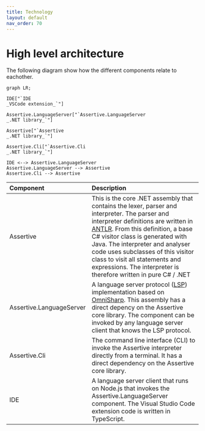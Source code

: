 ```yaml
---
title: Technology
layout: default
nav_order: 70
---
```


# High level architecture
The following diagram show how the different components relate to eachother.
```mermaid
graph LR;

IDE["`IDE
_VSCode extension_`"]

Assertive.LanguageServer["`Assertive.LanguageServer
_.NET library_`"]

Assertive["`Assertive
_.NET library_`"]

Assertive.Cli["`Assertive.Cli
_.NET library_`"]

IDE <--> Assertive.LanguageServer
Assertive.LanguageServer --> Assertive
Assertive.Cli --> Assertive
```

| Component        | Description          | 
|:-------------|:------------------|
| Assertive           | This is the core .NET assembly that contains the lexer, parser and interpreter. The parser and interpreter definitions are written in [ANTLR](https://www.antlr.org/). From this definition, a base C# visitor class is generated with Java. The interpreter and analyser code uses subclasses of this visitor class to visit all statements and expressions. The interpreter is therefore written in pure C# / .NET | 
| Assertive.LanguageServer | A language server protocol ([LSP](https://microsoft.github.io/language-server-protocol/)) implementation based on [OmniSharp](https://github.com/OmniSharp/csharp-language-server-protocol). This assembly has a direct depency on the Assertive core library. The component can be invoked by any language server client that knows the LSP protocol.|
| Assertive.Cli           | The command line interface (CLI) to invoke the Assertive interpreter directly from a terminal. It has a direct dependency on the Assertive core library.  | 
| IDE           | A language server client that runs on Node.js that invokes the Assertive.LanguageServer component. The Visual Studio Code extension code is written in TypeScript.   | 


